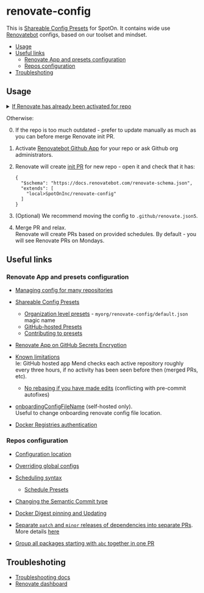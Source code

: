 # renovate-config


This is [Shareable Config Presets](https://docs.renovatebot.com/config-presets/) for SpotOn. It contains wide use [Renovatebot](https://github.com/renovatebot/renovate) configs, based on our toolset and mindset.

* [Usage](#usage)
* [Useful links](#useful-links)
  * [Renovate App and presets configuration](#renovate-app-and-presets-configuration)
  * [Repos configuration](#repos-configuration)
* [Troubleshoting](#troubleshoting)


## Usage


<details><summary><u>If Renovate has already been activated for repo</u></summary>

1. Check for `renovate.json` in [possible locations](https://docs.renovatebot.com/getting-started/installing-onboarding/#configuration-location).
2. Change `renovate` config to:

    ```json5
    {
      "$schema": "https://docs.renovatebot.com/renovate-schema.json",
      "extends": [
        "local>SpotOnInc/renovate-config"
      ]
    }
    ```

Go to step 3. below.

</details>

Otherwise:

0. If the repo is too much outdated - prefer to update manually as much as you can before merge Renovate init PR.
1. Activate [Renovatebot Github App](https://github.com/marketplace/renovate) for your repo or ask Github org administrators.
2. Renovate will create [init PR](https://docs.renovatebot.com/getting-started/installing-onboarding/#repository-onboarding) for new repo - open it and check that it has:

    ```json5
    {
      "$schema": "https://docs.renovatebot.com/renovate-schema.json",
      "extends": [
        "local>SpotOnInc/renovate-config"
      ]
    }
    ```

3. (Optional) We recommend moving the config to `.github/renovate.json5`.

4. Merge PR and relax.  
   Renovate will create PRs based on provided schedules.  By default - you will see Renovate PRs on Mondays.

## Useful links

### Renovate App and presets configuration

* [Managing config for many repositories](https://docs.renovatebot.com/key-concepts/presets/#managing-config-for-many-repositories)
* [Shareable Config Presets](https://docs.renovatebot.com/config-presets/#shareable-config-presets)
    * [Organization level presets](https://docs.renovatebot.com/config-presets/#organization-level-presets) -  `myorg/renovate-config/default.json` magic name
    * [GitHub-hosted Presets](https://docs.renovatebot.com/config-presets/#github-hosted-presets)
    * [Contributing to presets](https://docs.renovatebot.com/config-presets/#contributing-to-presets)

* [Renovate App on GitHub Secrets Encryption](https://docs.renovatebot.com/getting-started/private-packages/#mend-renovate-hosted-app-encryption)

* [Known limitations](https://docs.renovatebot.com/known-limitations/)  
  Ie: GitHub hosted app Mend checks each active repository roughly every three hours, if no activity has been seen before then (merged PRs, etc).

  * [No rebasing if you have made edits](https://docs.renovatebot.com/updating-rebasing/#no-rebasing-if-you-have-made-edits) (conflicting with pre-commit autofixes)

* [onboardingConfigFileName](https://docs.renovatebot.com/self-hosted-configuration/#onboardingconfigfilename) (self-hosted only).  
  Useful to change onboarding renovate config file location.

* [Docker Registries authentication](https://docs.renovatebot.com/docker/#registry-authentication)

### Repos configuration

* [Configuration location](https://docs.renovatebot.com/getting-started/installing-onboarding/#configuration-location)

* [Overriding global configs](https://docs.renovatebot.com/key-concepts/automerge/#overriding-global-automerge)

* [Scheduling syntax](https://docs.renovatebot.com/key-concepts/scheduling/#scheduling-syntax)
    * [Schedule Presets](https://docs.renovatebot.com/presets-schedule/)

* [Changing the Semantic Commit type](https://docs.renovatebot.com/semantic-commits/#changing-the-semantic-commit-type)
* [Docker Digest pinning and Updating](https://docs.renovatebot.com/docker/#digest-pinning)
* [Separate `patch` and `minor` releases of dependencies into separate PRs](https://docs.renovatebot.com/presets-default/#separatepatchreleases).  
  More details [here](https://docs.renovatebot.com/faq/#separate-patch-releases-from-minor-releases)
* [Group all packages starting with `abc` together in one PR](https://docs.renovatebot.com/faq/#group-all-packages-starting-with-abc-together-in-one-pr)

## Troubleshoting

* [Troubleshooting docs](https://docs.renovatebot.com/troubleshooting/)
* [Renovate dashboard](https://app.renovatebot.com/dashboard)
